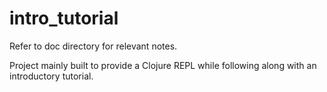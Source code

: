 # intro_tutorial

Refer to doc directory for relevant notes.

Project mainly built to provide a Clojure REPL while following along with an introductory tutorial.

